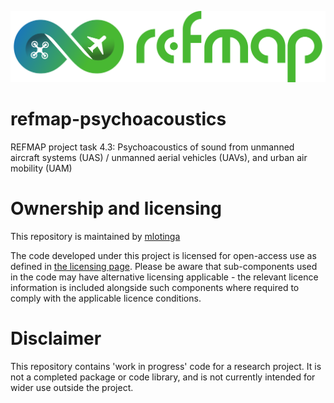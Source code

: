 [![REFMAP logo](assets/proj/horizontal_REFMAP_FINAL_LOGO-black-bg.png)](https://www.refmap.eu/)
# refmap-psychoacoustics
REFMAP project task 4.3: Psychoacoustics of sound from unmanned aircraft systems (UAS) / unmanned aerial vehicles (UAVs), and urban air mobility (UAM)

# Ownership and licensing
This repository is maintained by [mlotinga](https://github.com/mlotinga)

The code developed under this project is licensed for open-access use as defined in [the licensing page](https://github.com/acoustics-code-salford/refmap-psychoacoustics/blob/main/LICENSE). Please be aware that sub-components used in the code may have alternative licensing applicable - the relevant licence information is included alongside such components where required to comply with the applicable licence conditions.

# Disclaimer
This repository contains 'work in progress' code for a research project. It is not a completed package or code library, and is not currently intended for wider use outside the project.
